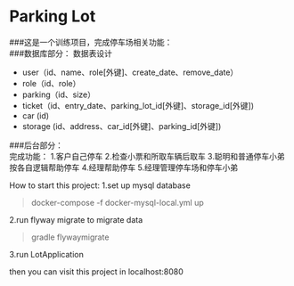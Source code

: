 # Parking Lot
###这是一个训练项目，完成停车场相关功能：  
###数据库部分：
数据表设计  
 *  user（id、name、role[外键]、create_date、remove_date）  
 *  role（id、role）  
 *  parking（id、size）  
 *  ticket（id、entry_date、parking_lot_id[外键]、storage_id[外键])
 *  car (id)
 *  storage (id、address、car_id[外键]、parking_id[外键])

###后台部分：  
完成功能：
1.客户自己停车 2.检查小票和所取车辆后取车 3.聪明和普通停车小弟按各自逻辑帮助停车 4.经理帮助停车 5.经理管理停车场和停车小弟

How to start this project:
1.set up mysql database
>docker-compose -f docker-mysql-local.yml up

2.run flyway migrate to migrate data
> gradle flywaymigrate

3.run LotApplication

then you can visit this project in localhost:8080